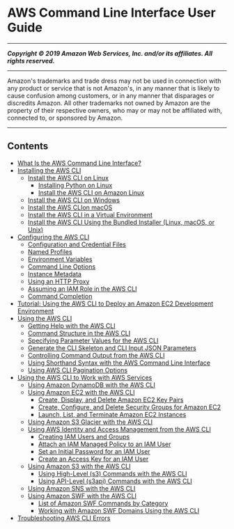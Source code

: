 # AWS Command Line Interface User Guide

-----
*****Copyright &copy; 2019 Amazon Web Services, Inc. and/or its affiliates. All rights reserved.*****

-----
Amazon's trademarks and trade dress may not be used in 
     connection with any product or service that is not Amazon's, 
     in any manner that is likely to cause confusion among customers, 
     or in any manner that disparages or discredits Amazon. All other 
     trademarks not owned by Amazon are the property of their respective
     owners, who may or may not be affiliated with, connected to, or 
     sponsored by Amazon.

-----
## Contents
+ [What Is the AWS Command Line Interface?](cli-chap-welcome.md)
+ [Installing the AWS CLI](cli-chap-install.md)
   + [Install the AWS CLI on Linux](install-linux.md)
      + [Installing Python on Linux](install-linux-python.md)
      + [Install the AWS CLI on Amazon Linux](install-linux-al2017.md)
   + [Install the AWS CLI on Windows](install-windows.md)
   + [Install the AWS CLIon macOS](install-macos.md)
   + [Install the AWS CLI in a Virtual Environment](install-virtualenv.md)
   + [Install the AWS CLI Using the Bundled Installer (Linux, macOS, or Unix)](install-bundle.md)
+ [Configuring the AWS CLI](cli-chap-configure.md)
   + [Configuration and Credential Files](cli-configure-files.md)
   + [Named Profiles](cli-configure-profiles.md)
   + [Environment Variables](cli-configure-envvars.md)
   + [Command Line Options](cli-configure-options.md)
   + [Instance Metadata](cli-configure-metadata.md)
   + [Using an HTTP Proxy](cli-configure-proxy.md)
   + [Assuming an IAM Role in the AWS CLI](cli-configure-role.md)
   + [Command Completion](cli-configure-completion.md)
+ [Tutorial: Using the AWS CLI to Deploy an Amazon EC2 Development Environment](cli-chap-tutorial.md)
+ [Using the AWS CLI](cli-chap-using.md)
   + [Getting Help with the AWS CLI](cli-usage-help.md)
   + [Command Structure in the AWS CLI](cli-usage-commandstructure.md)
   + [Specifying Parameter Values for the AWS CLI](cli-usage-parameters.md)
   + [Generate the CLI Skeleton and CLI Input JSON Parameters](cli-usage-skeleton.md)
   + [Controlling Command Output from the AWS CLI](cli-usage-output.md)
   + [Using Shorthand Syntax with the AWS Command Line Interface](cli-usage-shorthand.md)
   + [Using AWS CLI Pagination Options](cli-usage-pagination.md)
+ [Using the AWS CLI to Work with AWS Services](cli-chap-services.md)
   + [Using Amazon DynamoDB with the AWS CLI](cli-services-dynamodb.md)
   + [Using Amazon EC2 with the AWS CLI](cli-services-ec2.md)
      + [Create, Display, and Delete Amazon EC2 Key Pairs](cli-services-ec2-keypairs.md)
      + [Create, Configure, and Delete Security Groups for Amazon EC2](cli-services-ec2-sg.md)
      + [Launch, List, and Terminate Amazon EC2 Instances](cli-services-ec2-instances.md)
   + [Using Amazon S3 Glacier with the AWS CLI](cli-services-glacier.md)
   + [Using AWS Identity and Access Management from the AWS CLI](cli-services-iam.md)
      + [Creating IAM Users and Groups](cli-services-iam-new-user-group.md)
      + [Attach an IAM Managed Policy to an IAM User](cli-services-iam-policy.md)
      + [Set an Initial Password for an IAM User](cli-services-iam-set-pw.md)
      + [Create an Access Key for an IAM User](cli-services-iam-create-creds.md)
   + [Using Amazon S3 with the AWS CLI](cli-services-s3.md)
      + [Using High-Level (s3) Commands with the AWS CLI](using-s3-commands.md)
      + [Using API-Level (s3api) Commands with the AWS CLI](cli-services-s3-apicommands.md)
   + [Using Amazon SNS with the AWS CLI](cli-services-sns.md)
   + [Using Amazon SWF with the AWS CLI](cli-services-swf.md)
      + [List of Amazon SWF Commands by Category](cli-services-swf-commands.md)
      + [Working with Amazon SWF Domains Using the AWS CLI](cli-services-swf-domains.md)
+ [Troubleshooting AWS CLI Errors](cli-chap-troubleshooting.md)